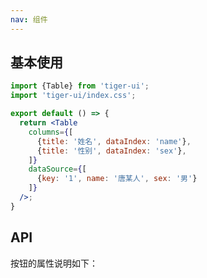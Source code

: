 ```yaml
---
nav: 组件
---
```


## 基本使用
```jsx
import {Table} from 'tiger-ui';
import 'tiger-ui/index.css';

export default () => {
  return <Table 
    columns={[
      {title: '姓名', dataIndex: 'name'},
      {title: '性别', dataIndex: 'sex'},
    ]}
    dataSource={[
      {key: '1', name: '唐某人', sex: '男'}
    ]}
  />;
}
```

## API
按钮的属性说明如下：
<API id="Table"></API>
